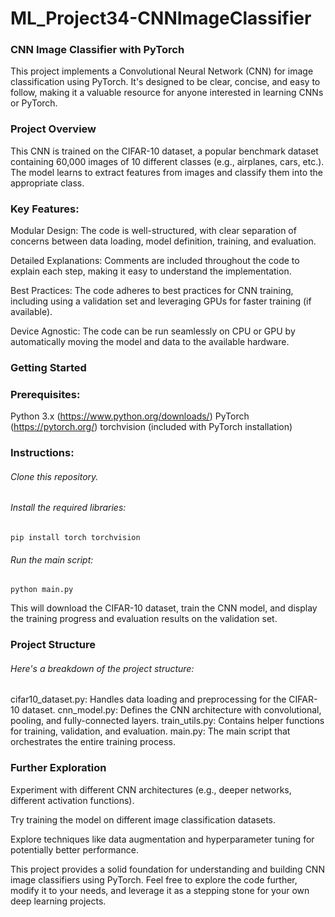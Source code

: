 # ML_Project34-CNNImageClassifier

### CNN Image Classifier with PyTorch
This project implements a Convolutional Neural Network (CNN) for image classification using PyTorch. It's designed to be clear, concise, and easy to follow, making it a valuable resource for anyone interested in learning CNNs or PyTorch.

### Project Overview
This CNN is trained on the CIFAR-10 dataset, a popular benchmark dataset containing 60,000 images of 10 different classes (e.g., airplanes, cars, etc.). The model learns to extract features from images and classify them into the appropriate class.

### Key Features:
Modular Design: The code is well-structured, with clear separation of concerns between data loading, model definition, training, and evaluation.

Detailed Explanations: Comments are included throughout the code to explain each step, making it easy to understand the implementation.

Best Practices: The code adheres to best practices for CNN training, including using a validation set and leveraging GPUs for faster training (if available).

Device Agnostic: The code can be run seamlessly on CPU or GPU by automatically moving the model and data to the available hardware.


### Getting Started

### Prerequisites:
Python 3.x (https://www.python.org/downloads/)
PyTorch (https://pytorch.org/)
torchvision (included with PyTorch installation)

### Instructions:

###### Clone this repository.

###### Install the required libraries:
```
pip install torch torchvision
```

###### Run the main script:
```
python main.py
```

This will download the CIFAR-10 dataset, train the CNN model, and display the training progress and evaluation results on the validation set.

### Project Structure
###### Here's a breakdown of the project structure:
cifar10_dataset.py: Handles data loading and preprocessing for the CIFAR-10 dataset.
cnn_model.py: Defines the CNN architecture with convolutional, pooling, and fully-connected layers.
train_utils.py: Contains helper functions for training, validation, and evaluation.
main.py: The main script that orchestrates the entire training process.

### Further Exploration
Experiment with different CNN architectures (e.g., deeper networks, different activation functions).

Try training the model on different image classification datasets.

Explore techniques like data augmentation and hyperparameter tuning for potentially better performance.

This project provides a solid foundation for understanding and building CNN image classifiers using PyTorch. Feel free to explore the code further, modify it to your needs, and leverage it as a stepping stone for your own deep learning projects.
